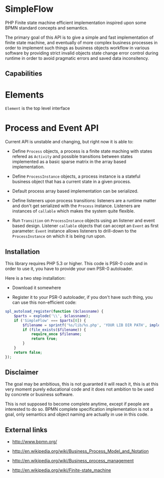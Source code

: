 # SimpleFlow #

PHP Finite state machine efficient implementation inspired upon some BPMN
standard concepts and semantics.

The primary goal of this API is to give a simple and fast implementation of
finite state machine, and eventually of more complex business processes in
order to implement such things as business objects workflow in various
software by providing strict invalid objects state change error control during
runtime in order to avoid pragmatic errors and saved data inconsitency.

## Capabilities ##

# Elements #

```Element``` is the top level interface

# Process and Event API #

Current API is unstable and changing, but right now it is able to:

 * Define ```Process``` objects, a process is a finite state maching with states
   refered as ```Activity``` and possible transitions between states implemented
   as a basic sparse matrix in the array based implementation.

 * Define ```ProcessInstance``` objects, a process instance is a stateful
   business object that has a current state in a given process.

 * Default process array based implementation can be serialized.

 * Define listeners upon process transitions: listeners are a runtime matter and
   don't get serialized with the ```Process``` instance. Listeners are instances
   of ```callable``` which makes the system quite flexible.

 * Run ```Transition``` on ```ProcessInstance``` objects using an listener and
   event based design. Listener ```callable``` objects that can accept an
   ```Event``` as first parameter: ```Event``` instance allows listeners to
   drill-down to the ```ProcessInstance``` on which it is being run upon.

## Installation ##

This library requires PHP 5.3 or higher. This code is PSR-0 code and in order to
use it, you have to provide your own PSR-0 autoloader.

Here is a two step installation:

 * Download it somewhere

 * Register it to your PSR-0 autoloader, if you don't have such thing, you can
   use this non-efficient code:

``` php
spl_autoload_register(function ($classname) {
    $parts = explode('\\', $classname);
    if ('SimpleFlow' === $parts[0]) {
        $filename = sprintf('%s/lib/%s.php', 'YOUR LIB DIR PATH', implode('/', $parts));
        if (file_exists($filename)) {
            require_once $filename;
            return true;
        }
    }
    return false;
});
```

## Disclaimer ##

The goal may be ambitious, this is not guaranted it will reach it, this is at
this very moment purely educational code and it does not ambition to be used by
concrete or business software. 

This is not supposed to become complete anytime, except if people are interested
to do so. BPMN complete specification implementation is not a goal, only
semantics and object naming are actually in use in this code.

## External links ##

 * http://www.bpmn.org/

 * http://en.wikipedia.org/wiki/Business_Process_Model_and_Notation

 * http://en.wikipedia.org/wiki/Business_process_management

 * http://en.wikipedia.org/wiki/Finite-state_machine
